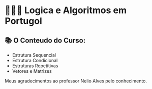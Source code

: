 # 👨🏽‍💻 Logica e Algoritmos em Portugol 



## 📚 O Conteudo do Curso:

- Estrutura Sequencial 
- Estrutura Condicional 
- Estruturas Repetitivas
- Vetores e Matrizes


Meus agradecimentos ao professor Nelio Alves pelo conhecimento.

